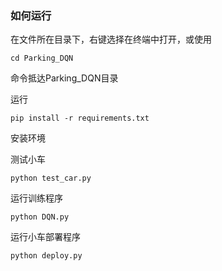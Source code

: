 ### 如何运行

在文件所在目录下，右键选择在终端中打开，或使用

```
cd Parking_DQN
```
命令抵达Parking_DQN目录

运行

```
pip install -r requirements.txt
```
安装环境

测试小车

```
python test_car.py
```

运行训练程序

```
python DQN.py
```

运行小车部署程序

```
python deploy.py
```

